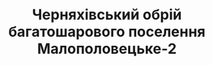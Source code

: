 ---
title: Черняхівський обрій багатошарового поселення Малополовецьке-2
categories: reports
permalink: /laboratory/:categories/:title.html
---